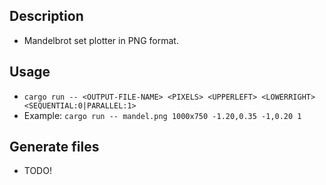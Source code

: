 ## Description
* Mandelbrot set plotter in PNG format.
## Usage
* `cargo run -- <OUTPUT-FILE-NAME> <PIXELS> <UPPERLEFT> <LOWERRIGHT> <SEQUENTIAL:0|PARALLEL:1>`
* Example: `cargo run -- mandel.png 1000x750 -1.20,0.35 -1,0.20 1`
## Generate files
* TODO!
